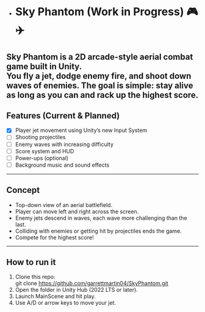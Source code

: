 - # Sky Phantom (Work in Progress) 🎮✈️

Sky Phantom is a 2D arcade-style aerial combat game built in Unity.  
You fly a jet, dodge enemy fire, and shoot down waves of enemies. The goal is simple: stay alive as long as you can and rack up the highest score.
---
##  Features (Current & Planned)
- [x] Player jet movement using Unity’s new Input System  
- [ ] Shooting projectiles  
- [ ] Enemy waves with increasing difficulty  
- [ ] Score system and HUD  
- [ ] Power-ups (optional)  
- [ ] Background music and sound effects  
---  
## Concept
- Top-down view of an aerial battlefield.  
- Player can move left and right across the screen.  
- Enemy jets descend in waves, each wave more challenging than the last.  
- Colliding with enemies or getting hit by projectiles ends the game.  
- Compete for the highest score!
---
## How to run it
1. Clone this repo:  
   git clone https://github.com/garrettmartin04/SkyPhantom.git
2. Open the folder in Unity Hub (2022 LTS or later).
3. Launch MainScene and hit play.
4. Use A/D or arrow keys to move your jet.
